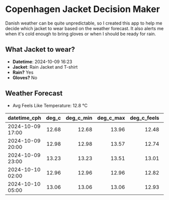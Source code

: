 
# Copenhagen Jacket Decision Maker

Danish weather can be quite unpredictable, so I created this app to help me decide which jacket to wear based on the weather forecast. 
It also alerts me when it's cold enough to bring gloves or when I should be ready for rain.

## What Jacket to wear?

- **Datetime**: 2024-10-09 16:23
- **Jacket**: Rain Jacket and T-shirt
- **Rain?** Yes
- **Gloves?** No

## Weather Forecast
- Avg Feels Like Temperature: 12.8 °C

| datetime_cph     |   deg_c |   deg_c_min |   deg_c_max |   deg_c_feels | weather   | wind   | rain   |
|:-----------------|--------:|------------:|------------:|--------------:|:----------|:-------|:-------|
| 2024-10-09 17:00 |   12.68 |       12.68 |       13.96 |         12.48 | Rain      | Low    | Low    |
| 2024-10-09 20:00 |   12.98 |       12.98 |       13.57 |         12.74 | Clouds    | Low    | None   |
| 2024-10-09 23:00 |   13.23 |       13.23 |       13.51 |         13.01 | Rain      | Low    | Low    |
| 2024-10-10 02:00 |   12.96 |       12.96 |       12.96 |         12.82 | Rain      | Low    | Medium |
| 2024-10-10 05:00 |   13.06 |       13.06 |       13.06 |         12.93 | Rain      | High   | Medium |
        